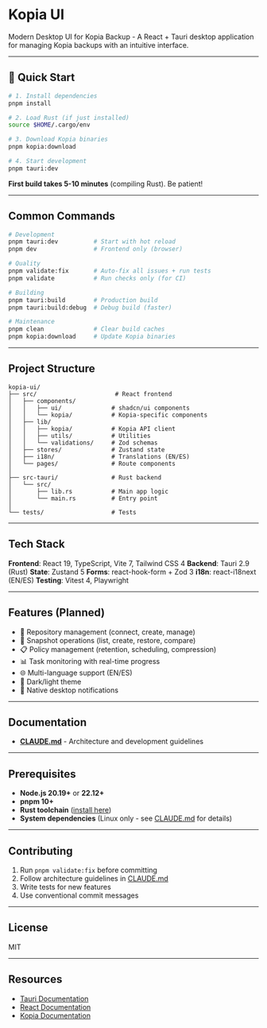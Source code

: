 # Kopia UI

Modern Desktop UI for Kopia Backup - A React + Tauri desktop application for managing Kopia backups with an intuitive interface.

---

## 🚀 Quick Start

```bash
# 1. Install dependencies
pnpm install

# 2. Load Rust (if just installed)
source $HOME/.cargo/env

# 3. Download Kopia binaries
pnpm kopia:download

# 4. Start development
pnpm tauri:dev
```

**First build takes 5-10 minutes** (compiling Rust). Be patient!

---

## Common Commands

```bash
# Development
pnpm tauri:dev          # Start with hot reload
pnpm dev                # Frontend only (browser)

# Quality
pnpm validate:fix       # Auto-fix all issues + run tests
pnpm validate           # Run checks only (for CI)

# Building
pnpm tauri:build        # Production build
pnpm tauri:build:debug  # Debug build (faster)

# Maintenance
pnpm clean              # Clear build caches
pnpm kopia:download     # Update Kopia binaries
```

---

## Project Structure

```
kopia-ui/
├── src/                      # React frontend
│   ├── components/
│   │   ├── ui/              # shadcn/ui components
│   │   └── kopia/           # Kopia-specific components
│   ├── lib/
│   │   ├── kopia/           # Kopia API client
│   │   ├── utils/           # Utilities
│   │   └── validations/     # Zod schemas
│   ├── stores/              # Zustand state
│   ├── i18n/                # Translations (EN/ES)
│   └── pages/               # Route components
│
├── src-tauri/               # Rust backend
│   └── src/
│       ├── lib.rs           # Main app logic
│       └── main.rs          # Entry point
│
└── tests/                   # Tests
```

---

## Tech Stack

**Frontend**: React 19, TypeScript, Vite 7, Tailwind CSS 4
**Backend**: Tauri 2.9 (Rust)
**State**: Zustand 5
**Forms**: react-hook-form + Zod 3
**i18n**: react-i18next (EN/ES)
**Testing**: Vitest 4, Playwright

---

## Features (Planned)

- 🔐 Repository management (connect, create, manage)
- 📸 Snapshot operations (list, create, restore, compare)
- 📋 Policy management (retention, scheduling, compression)
- 📊 Task monitoring with real-time progress
- 🌐 Multi-language support (EN/ES)
- 🎨 Dark/light theme
- 🔔 Native desktop notifications

---

## Documentation

- **[CLAUDE.md](CLAUDE.md)** - Architecture and development guidelines

---

## Prerequisites

- **Node.js 20.19+** or **22.12+**
- **pnpm 10+**
- **Rust toolchain** ([install here](https://rustup.rs/))
- **System dependencies** (Linux only - see [CLAUDE.md](CLAUDE.md) for details)

---

## Contributing

1. Run `pnpm validate:fix` before committing
2. Follow architecture guidelines in [CLAUDE.md](CLAUDE.md)
3. Write tests for new features
4. Use conventional commit messages

---

## License

MIT

---

## Resources

- [Tauri Documentation](https://tauri.app/)
- [React Documentation](https://react.dev/)
- [Kopia Documentation](https://kopia.io/)
